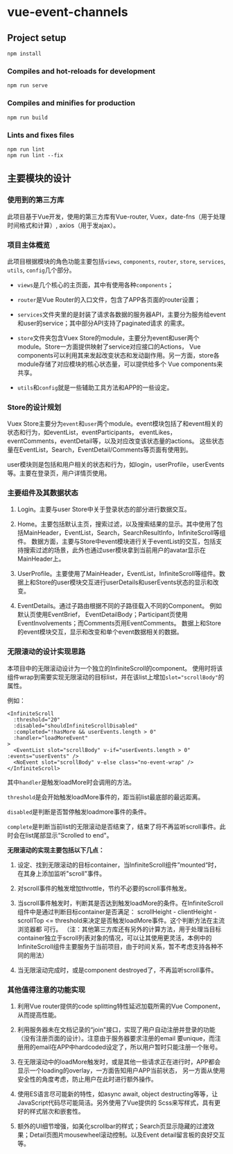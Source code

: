 # vue-event-channels

## Project setup
```
npm install
```

### Compiles and hot-reloads for development
```
npm run serve
```

### Compiles and minifies for production
```
npm run build
```

### Lints and fixes files
```
npm run lint
npm run lint --fix
```

## 主要模块的设计


### 使用到的第三方库

此项目基于Vue开发，使用的第三方库有Vue-router, Vuex，date-fns（用于处理时间格式和计算）, axios（用于发ajax）。


### 项目主体概览

此项目根据模块的角色功能主要包括`views`, `components`, `router`, `store`, `services`, `utils`, `config`几个部分。

- `views`是几个核心的主页面，其中有使用各种`components`；

- `router`是Vue Router的入口文件，包含了APP各页面的router设置；

- `services`文件夹里的是封装了请求各数据的服务器API，主要分为服务给event和user的service；其中部分API支持了paginated请求
的需求。

- `store`文件夹包含Vuex Store的module，主要分为event和user两个module。Store一方面提供映射了service对应接口的Actions，
Vue components可以利用其来发起改变状态和发动副作用。另一方面，store各module存储了对应模块的核心状态量，可以提供给多个
Vue components来共享。

- `utils`和`config`就是一些辅助工具方法和APP的一些设定。


### Store的设计规划

Vuex Store主要分为`event`和`user`两个module。event模块包括了和event相关的状态和行为，如eventList，eventParticipants，
eventLikes，eventComments，eventDetail等，以及对应改变该状态量的actions。
这些状态量在EventList，Search，EventDetail/Comments等页面有使用到。

user模块则是包括和用户相关的状态和行为，如login，userProfile，userEvents等。主要在登录页，用户详情页使用。


### 主要组件及其数据状态

1. Login。主要与user Store中关于登录状态的部分进行数据交互。

2. Home。主要包括默认主页，搜索过滤，以及搜索结果的显示。其中使用了包括MainHeader，EventList，Search，SearchResultInfo，InfiniteScroll等组件。
数据方面，主要与Store中event模块进行关于eventList的交互，包括支持搜索过滤的场景，此外也通过user模块拿到当前用户的avatar显示在MainHeader上。

3. UserProfile。主要使用了MainHeader，EventList，InfiniteScroll等组件。数据上和Store的user模块交互进行userDetails和userEvents状态的显示和改变。

4. EventDetails。通过子路由根据不同的子路径载入不同的Component。
例如默认页使用EventBrief， EventDetailBody；Participant页使用EventInvolvements；而Comments页用EventComments。
数据上和Store的event模块交互，显示和改变和单个event数据相关的数据。

### 无限滚动的设计实现思路

本项目中的无限滚动设计为一个独立的InfiniteScroll的component。
使用时将该组件wrap到需要实现无限滚动的目标list，并在该list上增加`slot="scrollBody"`的属性。

例如：
```
<InfiniteScroll
  :threshold="20"
  :disabled="shouldInfiniteScrollDisabled"
  :completed="!hasMore && userEvents.length > 0"
  :handler="loadMoreEvent"
>
  <EventList slot="scrollBody" v-if="userEvents.length > 0" :events="userEvents" />
  <NoEvent slot="scrollBody" v-else class="no-event-wrap" />
</InfiniteScroll>
```

其中`handler`是触发loadMore时会调用的方法。

`threshold`是会开始触发loadMore事件的，距当前list最底部的最远距离。

`disabled`是判断是否暂停触发loadmore事件的条件。

`complete`是判断当前list的无限滚动是否结束了，结束了将不再监听scroll事件。此时会在list尾部显示“Scrolled to end"。

**无限滚动的实现主要包括以下几点：**

1. 设定、找到无限滚动的目标container，当InfiniteScroll组件”mounted“时，在其身上添加监听"scroll"事件。

2. 对scroll事件的触发增加throttle，节约不必要的scroll事件触发。

3. 当scroll事件触发时，判断其是否达到触发loadMore的条件。在InfiniteScroll组件中是通过判断目标container是否满足：
scrollHeight - clientHeight - scrollTop <= threshold来决定是否触发loadMore事件。这个判断方法在主流浏览器都
可行。
（注：其他第三方库还有另外的计算方法，用于处理当目标container独立于scroll列表对象的情况，可以让其使用更灵活，本例中的
InfiniteScroll组件主要服务于当前项目，由于时间关系，暂不考虑支持各种不同的用法）

4. 当无限滚动完成时，或是component destroyed了，不再监听scroll事件。


### 其他值得注意的功能实现

1. 利用Vue router提供的code splitting特性延迟加载所需的Vue Component，从而提高性能。

2. 利用服务器未在文档记录的“join"接口，实现了用户自动注册并登录的功能（没有注册页面的设计）。注意由于服务器要求注册的email
要unique，而注册用的email在APP中hardcoded设定了，所以用户暂时只能注册一个账号。

3. 在无限滚动中的loadMore触发时，或是其他一些请求正在进行时，APP都会显示一个loading的overlay，一方面告知用户APP当前状态，
另一方面从使用安全性的角度考虑，防止用户在此时进行额外操作。

4. 使用ES语言尽可能新的特性，如async await, object destructing等等，让JavaScript代码尽可能简洁。另外使用了Vue提供的
Scss来写样式，具有更好的样式层次和嵌套性。

5. 额外的UI细节增强，如美化scrollbar的样式；Search页显示隐藏的过渡效果；Detail页图片mousewheel滚动控制。以及Event detail留言板的良好交互等。